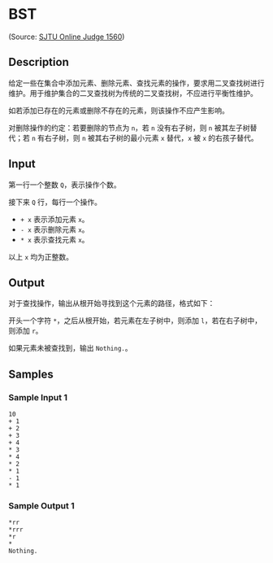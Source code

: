 # BST

(Source: [SJTU Online Judge 1560](https://acm.sjtu.edu.cn/OnlineJudge/problem/1560))

## Description
给定一些在集合中添加元素、删除元素、查找元素的操作，要求用二叉查找树进行维护。用于维护集合的二叉查找树为传统的二叉查找树，不应进行平衡性维护。

如若添加已存在的元素或删除不存在的元素，则该操作不应产生影响。

对删除操作的约定：若要删除的节点为 `n`，若 `n` 没有右子树，则 `n` 被其左子树替代；若 `n` 有右子树，则 `n` 被其右子树的最小元素 `x` 替代，`x` 被 `x` 的右孩子替代。

## Input
第一行一个整数 `Q`，表示操作个数。

接下来 `Q` 行，每行一个操作。

* `+ x` 表示添加元素 `x`。
* `- x` 表示删除元素 `x`。
* `* x` 表示查找元素 `x`。

以上 `x` 均为正整数。

## Output
对于查找操作，输出从根开始寻找到这个元素的路径，格式如下：

开头一个字符 `*`，之后从根开始，若元素在左子树中，则添加 `l`，若在右子树中，则添加 `r`。

如果元素未被查找到，输出 `Nothing.`。

## Samples
### Sample Input 1
```
10
+ 1
+ 2
+ 3
+ 4
* 3
* 4
* 2
* 1
- 1
* 1
```

### Sample Output 1
```
*rr
*rrr
*r
*
Nothing.
```